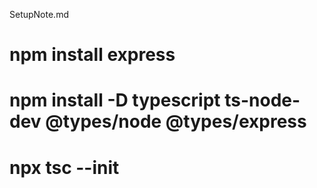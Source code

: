SetupNote.md

# npm install express

# npm install -D typescript ts-node-dev @types/node @types/express

# npx tsc --init
